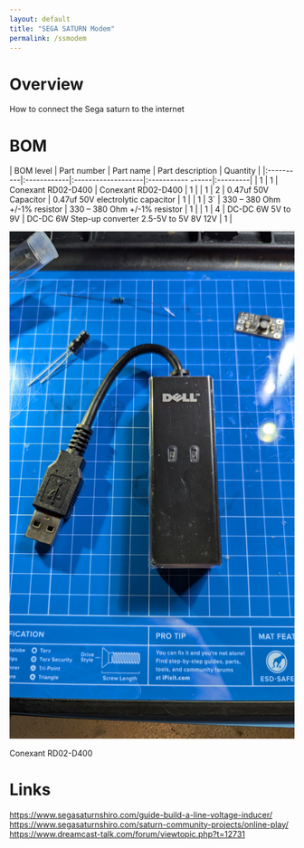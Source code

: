 ```yaml
---
layout: default
title: "SEGA SATURN Modem"
permalink: /ssmodem
---
```


# Overview

How to connect the Sega saturn to the internet

# BOM 

| BOM level | Part number | Part name          | Part description   | Quantity | 
|:----------|:------------|:-------------------|:-----------  ------|:---------|
| 1         | 1           | Conexant RD02-D400 | Conexant RD02-D400 | 1 |
| 1         | 2           | 0.47uf 50V Capacitor | 0.47uf 50V electrolytic capacitor | 1 |
| 1         | 3`          | 330 – 380 Ohm +/-1% resistor   | 330 – 380 Ohm +/-1% resistor | 1 |
| 1         | 4           | DC-DC 6W 5V to 9V  | DC-DC 6W Step-up converter 2.5-5V to 5V 8V 12V | 1 |

![Required parts](./assets/img/ssmodem/PXL_20250426_214222355.MP.png)

Conexant RD02-D400

# Links

https://www.segasaturnshiro.com/guide-build-a-line-voltage-inducer/
https://www.segasaturnshiro.com/saturn-community-projects/online-play/
https://www.dreamcast-talk.com/forum/viewtopic.php?t=12731